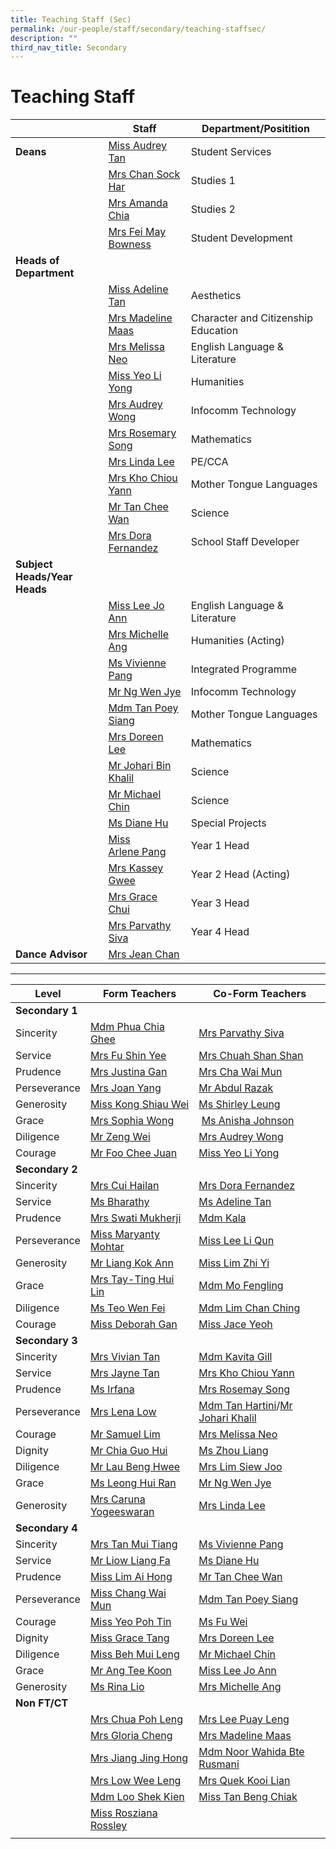 ```yaml
---
title: Teaching Staff (Sec)
permalink: /our-people/staff/secondary/teaching-staffsec/
description: ""
third_nav_title: Secondary
---
```

# **Teaching Staff**

|  	| Staff 	| Department/Positition 	|
|---	|---	|---	|
| **Deans** | [Miss Audrey Tan](mailto:tan_lee_lian_audrey@moe.edu.sg) | Student Services |
| | [Mrs Chan Sock Har](mailto:lim_sock_har@moe.edu.sg) | Studies 1 |
| | [Mrs Amanda Chia](mailto:Amanda_Sim@moe.edu.sg) | Studies 2 | 
| | [Mrs Fei May Bowness](mailto:wong_fei_may@moe.edu.sg) | Student Development |
| **Heads of Department** | | | | 
| | [Miss Adeline Tan](mailto:tan_li_jen_adeline@moe.edu.sg) | Aesthetics |
| | [Mrs Madeline Maas](mailto:yeo_beow_keat_madeline@moe.edu.sg) | Character and Citizenship Education |
| | [Mrs Melissa Neo](mailto:melissa_neo-ang@moe.edu.sg) | English Language & Literature |
| | [Miss Yeo Li Yong](mailto:Yeo_li_yong@moe.edu.sg) | Humanities |
| | [Mrs Audrey Wong](mailto:tan_mei_ling_audrey@moe.edu.sg) | Infocomm Technology |
| | [Mrs Rosemary Song](mailto:rosemary_tang@moe.edu.sg) | Mathematics |
|  | [Mrs Linda Lee](mailto:khoo_beng_gek_linda@moe.edu.sg) | PE/CCA |
| | [Mrs Kho Chiou Yann](mailto:lim_chiou_yann@moe.edu.sg) | Mother Tongue Languages |
| | [Mr Tan Chee Wan](mailto:tan_chee_wan@moe.edu.sg) | Science |
| | [Mrs Dora Fernandez](mailto:dora_maria_choo@moe.edu.sg) | School Staff Developer |
| **Subject Heads/Year Heads** | | 
| | [Miss Lee Jo Ann](mailto:lee_jo_ann@moe.edu.sg) | English Language & Literature |
| | [Mrs Michelle Ang](mailto:Ng_mei_yin_michelle@moe.edu.sg) | Humanities (Acting) |
| | [Ms Vivienne Pang](mailto:pang_kailing_vivienne@moe.edu.sg) | Integrated Programme |
| | [Mr Ng Wen Jye](mailto:Ng_wen_jye@moe.edu.sg) | Infocomm Technology |
| | [Mdm Tan Poey Siang](mailto:tan_poey_siang@moe.edu.sg) | Mother Tongue Languages |
| | [Mrs Doreen Lee](mailto:lau_ying_ying@moe.edu.sg) | Mathematics |
| | [Mr Johari Bin Khalil](mailto:johari_khalil@moe.edu.sg) | Science |
| | [Mr Michael Chin](mailto:chin_sian_woon_michael@moe.edu.sg) | Science |
| | [Ms Diane Hu](mailto:hu_yu_hua_diane@moe.edu.sg) | Special Projects |
| | [Miss Arlene Pang](mailto:pang_xuehui_arlene@moe.edu.sg) | Year 1 Head |
| | [Mrs Kassey Gwee](mailto:kassey_heng@moe.edu.sg) | Year 2 Head (Acting) |
| | [Mrs Grace Chui](mailto:grace_tan_kok_eng@moe.edu.sg) | Year 3 Head |
| | [Mrs Parvathy Siva](mailto:parvathy_vegadasalam@moe.edu.sg) | Year 4 Head |
| **Dance Advisor** | [Mrs Jean Chan](mailto:Jean_Chan@moe.edu.sg) |

--------------------------------------------------------------------


| Level 	| Form Teachers 	| Co-Form Teachers 	|
|---	|---	|---	|
| **Secondary 1** |     |     | 
|Sincerity | [Mdm Phua Chia Ghee](mailto:phua_chia_ghee@moe.edu.sg) | [Mrs Parvathy Siva](mailto:parvathy_vegadasalam@moe.edu.sg) |
|Service | [Mrs Fu Shin Yee](mailto:wong_shin_yee@moe.edu.sg) | [Mrs Chuah Shan Shan](mailto:ng_shan_shan@moe.edu.sg) |
| Prudence | [Mrs Justina Gan](mailto:foo_ai_chien_justina@moe.edu.sg) | [Mrs Cha Wai Mun](mailto:vijayabharathy_veeravarman@moe.edu.sg) |
| Perseverance | [Mrs Joan Yang](mailto:joan_chan_lee_hiang@moe.edu.sg) | [Mr Abdul Razak](mailto:abdul_razak@moe.edu.sg) |
| Generosity | [Miss Kong Shiau Wei](mailto:kong_shiau_wei@moe.edu.sg) | [Ms Shirley Leung](mailto:nur-ashiqin_hasbollah@moe.edu.sg) |
| Grace | [Mrs Sophia Wong](mailto:kong_shiau_wei@moe.edu.sg) |  [Ms Anisha Johnson](mailto:li_youjie@moe.edu.sg) |
| Diligence | [Mr Zeng Wei](mailto:yap_geok_ching_june@moe.edu.sg) | [Mrs Audrey Wong](mailto:tan_mei_ling_audrey@moe.edu.sg)  |
| Courage | [Mr Foo Chee Juan](mailto:foo_chee_juan@moe.edu.sg) | [Miss Yeo Li Yong](mailto:yeo_li_yong@moe.edu.sg) |
| **Secondary 2** |    |    | 
| Sincerity | [Mrs Cui Hailan](mailto:cui_hailan@moe.edu.sg) | [Mrs Dora Fernandez](mailto:dora_maria_choo@moe.edu.sg) |
| Service | [Ms Bharathy](mailto:vijayabharathy_veeravarman@moe.edu.sg) | [Ms Adeline Tan](mailto:irfana_begum_shaik_fareed@moe.edu.sg) |
| Prudence | [Mrs Swati Mukherji](mailto:lee_li_qun@moe.edu.sg) | [Mdm Kala ](mailto:kavita_deep_kaur_hundal@moe.edu.sg) |
| Perseverance | [Miss Maryanty Mohtar](mailto:lim_chan_ching@moe.edu.sg) | [Miss Lee Li Qun](mailto:lee_li_qun@moe.edu.sg) |
| Generosity | [Mr Liang Kok Ann](mailto:foo_chee_juan@moe.edu.sg) | [Miss Lim Zhi Yi](mailto:lim_zhi_yi@moe.edu.sg) |
| Grace | [Mrs Tay-Ting Hui Lin](mailto:cheng_jin_ting_sophia@moe.edu.sg) | [Mdm Mo Fengling](mailto:abdul_razak@moe.edu.sg) |
| Diligence | [Ms Teo Wen Fei](mailto:LIOW_Liang_Fa@moe.edu.sg) | [Mdm Lim Chan Ching](mailto:hartini_hassan@moe.edu.sg) |
| Courage | [Miss Deborah Gan](mailto:Phua_chia_ghee@moe.edu.sg) | [Miss Jace Yeoh](mailto:tan_li_jen_adeline@moe.edu.sg) |
| **Secondary 3** |     |      | 
|Sincerity | [Mrs Vivian Tan](mailto:lim_mui_tiang@moe.edu.sg) | [Mdm Kavita Gill](mailto:pang_kailing_vivienne@moe.edu.sg) |
| Service | [Mrs Jayne Tan](mailto:seow_siew_li@moe.edu.sg) | [Mrs Kho Chiou Yann](mailto:hu_yu_hua_diane@moe.edu.sg) |
| Prudence | [Ms Irfana](mailto:lim_ai_hong@moe.edu.sg) | [Mrs Rosemay Song](mailto:tan_chee_wan@moe.edu.sg) |
| Perseverance | [Mrs Lena Low](mailto:ethel_chong_ai_leng@moe.edu.sg) | [Mdm Tan Hartini](mailto:tan_poey_siang@moe.edu.sg)/[Mr Johari Khalil](mailto:chang_wai_mun@moe.edu.sg) |
| Courage | [Mr Samuel Lim](mailto:yeo_poh_tin@moe.edu.sg) | [Mrs Melissa Neo](mailto:fu_wei@moe.edu.sg) |
| Dignity | [Mr Chia Guo Hui](mailto:grace_tang@moe.edu.sg) | [Ms Zhou Liang](mailto:cheong_kam_seng_paul@moe.edu.sg) |
| Diligence | [Mr Lau Beng Hwee](mailto:beh_mui_leng@moe.edu.sg) | [Mrs Lim Siew Joo](mailto:chin_sian_woon_michael@moe.edu.sg) |
| Grace | [Ms Leong Hui Ran](mailto:ang_tee_koon@moe.edu.sg) | [Mr Ng Wen Jye](mailto:lee_jo_ann@moe.edu.sg) |
| Generosity | [Mrs Caruna Yogeeswaran](mailto:lio_su-mein_rina@moe.edu.sg) | [Mrs Linda Lee](mailto:Ng_wen_jye@moe.edu.sg) |
| **Secondary 4** |    |    |    
| Sincerity | [Mrs Tan Mui Tiang](mailto:low_vivian@moe.edu.sg) | [Ms Vivienne Pang](mailto:khoo_beng_gek_linda@moe.edu.sg) |
| Service | [Mr Liow Liang Fa](mailto:jayne_ruth_lim_ying@moe.edu.sg) | [Ms Diane Hu](mailto:lim_chiou_yann@moe.edu.sg) |
| Prudence | [Miss Lim Ai Hong](mailto:heng_siew_joo@moe.edu.sg) | [Mr Tan Chee Wan](mailto:%20chia_guo_hui@moe.edu.sg) |
| Perseverance | [Miss Chang Wai Mun](mailto:lena_lim_a@moe.edu.sg) | [Mdm Tan Poey Siang](mailto:swati_mukherji@moe.edu.sg) |
| Courage | [Miss Yeo Poh Tin](mailto:leong_hui_ran@moe.edu.sg) | [Ms Fu Wei](mailto:fu_wei@moe.edu.sg) |
| Dignity | [Miss Grace Tang](mailto:lim_ting_lih@moe.edu.sg) | [Mrs Doreen Lee](mailto:lau_ying_ying@moe.edu.sg) |
| Diligence | [Miss Beh Mui Leng](mailto:mo_feng_ling@moe.edu.sg) | [Mr Michael Chin](mailto:lau_ying_ying@moe.edu.sg) |
| Grace | [Mr Ang Tee Koon](mailto:caruna_sothi@moe.edu.sg) | [Miss Lee Jo Ann](mailto:wong_shin_yee@moe.edu.sg) |
| Generosity | [Ms Rina Lio](mailto:lau_beng_hwee@moe.edu.sg) | [Mrs Michelle Ang](mailto:melissa_neo-ang@moe.edu.sg) |
| **Non FT/CT** |  |  |  |
|  | [Mrs Chua Poh Leng](mailto:oh_poh_leng_a@moe.edu.sg) | [Mrs Lee Puay Leng](mailto:ong_puay_leng@moe.edu.sg) |
|  | [Mrs Gloria Cheng](mailto:gloria_cheng@moe.edu.sg) | [Mrs Madeline Maas](mailto:yeo_beow_keat_madeline@moe.edu.sg) |
|  | [Mrs Jiang Jing Hong](mailto:wang_jing_hong@moe.edu.sg) | [Mdm Noor Wahida Bte Rusmani](mailto:noor_wahida_rusmani@moe.edu.sg) |
|  | [Mrs Low Wee Leng](mailto:sim_wee_leng@moe.edu.sg)  | [Mrs Quek Kooi Lian](mailto:ng_kooi_lian@moe.edu.sg) |
|  | [Mdm Loo Shek Kien](mailto:loo_shek_kien@moe.edu.sg) | [Miss Tan Beng Chiak](mailto:tan_beng_chiak@moe.edu.sg) |
|  | [Miss Rosziana Rossley](mailto:rosziana_bibi_rossley@moe.edu.sg) |  |
|  |  |  |